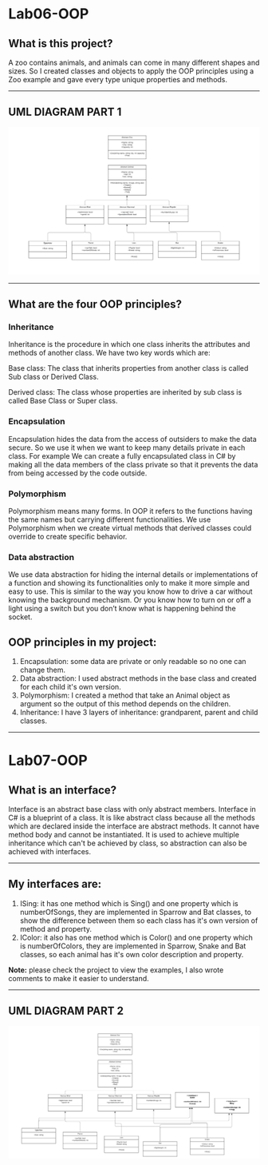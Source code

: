 # Lab06-OOP
## What is this project?
A zoo contains animals, and animals can come in many different shapes and sizes. So I created classes and objects to apply the OOP principles using a Zoo example and gave every type unique properties and methods.

---

## UML DIAGRAM PART 1
![](UML-Animals&Zoo-Diagram1.0.png)

---
## What are the four OOP principles?
### Inheritance
Inheritance is the procedure in which one class inherits the attributes and methods of another class. We have two key words which are:

Base class: The class that inherits properties from another class is called Sub class or Derived Class.

Derived class: The class whose properties are inherited by sub class is called Base Class or Super class.

### Encapsulation
Encapsulation hides the data from the access of outsiders to make the data secure. So we use it when we want to keep many details private in each class. For example We can create a fully encapsulated class in C# by making all the data members of the class private so that it prevents the data from being accessed by the code outside.

### Polymorphism
Polymorphism means many forms. In OOP it refers to the functions having the same names but carrying different functionalities. We use Polymorphism when we create virtual methods that derived classes could override to create specific behavior.

### Data abstraction
We use data abstraction for hiding the internal details or implementations of a function and showing its functionalities only to make it more simple and easy to use. This is similar to the way you know how to drive a car without knowing the background mechanism. Or you know how to turn on or off a light using a switch but you don’t know what is happening behind the socket.

## OOP principles in my project:

1. Encapsulation: some data are private or only readable so no one can change them.
2. Data abstraction: I used abstract methods in the base class and created for each child it's own version.
3. Polymorphism: I created a method that take an Animal object as argument so the output of this method depends on the children.
4. Inheritance: I have 3 layers of inheritance: grandparent, parent and child classes.

---
# Lab07-OOP
## What is an interface?
Interface is an abstract base class with only abstract members. Interface in C# is a blueprint of a class. It is like abstract class because all the methods which are declared inside the interface are abstract methods. It cannot have method body and cannot be instantiated. It is used to achieve multiple inheritance which can't be achieved by class, so abstraction can also be achieved with interfaces.

---
## My interfaces are:
1. ISing: it has one method which is Sing() and one property which is numberOfSongs, they are implemented in Sparrow and Bat classes, to show the difference between them so each class has it's own version of method and property.
2. IColor: it also has one method which is Color() and one property which is numberOfColors, they are implemented in Sparrow, Snake and Bat classes, so each animal has it's own color description and property.

**Note:** please check the project to view the examples, I also wrote comments to make it easier to understand.

---

## UML DIAGRAM PART 2

![](UML-Animals&Zoo-Diagram2.0.png)

